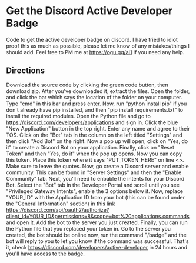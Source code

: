 
# Get the Discord Active Developer Badge

Code to get the active developer badge on discord.
I have tried to idiot proof this as much as possible, please let me know of any mistakes/things I should add.
Feel free to PM me at https://ogu.gg/al1 if you need any help.


## Directions

Download the source code by clicking the green code button, then download zip. After you've downloaded it, extract the files. Open the folder, and click the bar which says the location of the folder on your computer. Type "cmd" in this bar and press enter. Now, run "python install pip" if you don't already have pip installed, and then "pip install requirements.txt" to install the required modules. Open the Python file and go to https://discord.com/developers/applications and sign in. Click the blue "New Application" button in the top right. Enter any name and agree to their TOS. Click on the "Bot" tab in the column on the left titled "Settings" and then click "Add Bot" on the right. Now a pop up will open, click on "Yes, do it" to create a Discord Bot on your application. Finally, click on "Reset Token" and then "Yes, do it" when the pop up opens. Now you can copy this token. Place this token where it says "PUT_TOKEN_HERE" on line <>. Make sure to leave the quotes. Now, go create a Discord server and enable community. This can be found in "Server Settings" and then the "Enable Community" tab. Next, you'll need to enbable the intents for your Discord Bot. Select the "Bot" tab in the Developer Portal and scroll until you see "Privileged Gateway Intents", enable the 3 options below it. Now, replace "YOUR_ID" with the Application ID from your bot (this can be found under the "General Information" section) in this link https://discord.com/api/oauth2/authorize?client_id=YOUR_ID&permissions=8&scope=bot%20applications.commands and open it. Add the bot to the server you just created. Finally, you can run the Python file that you replaced your token in. Go to the server you created, the bot should be online now, run the command "/badge" and the bot will reply to you to let you know if the command was successful. That's it, check https://discord.com/developers/active-developer in 24 hours and you'll have access to the badge.